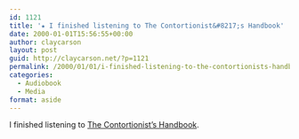 ```yaml
---
id: 1121
title: '★ I finished listening to The Contortionist&#8217;s Handbook'
date: 2000-01-01T15:56:55+00:00
author: claycarson
layout: post
guid: http://claycarson.net/?p=1121
permalink: /2000/01/01/i-finished-listening-to-the-contortionists-handbook/
categories:
  - Audiobook
  - Media
format: aside
---
```

I finished listening to [The Contortionist&#8217;s Handbook](http://amazon.com/exec/obidos/ASIN/1931561486/claycarson0c-20).